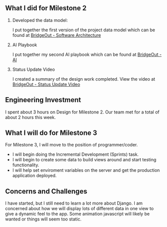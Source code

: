 
## What I did for Milestone 2

1. Developed the data model:
 
	I put together the first version of the project data model which can be found at [BridgeOut - Software Architecture](Architecture.md)

2. AI Playbook
 
	I put together my second AI playbook which can be found at [BridgeOut - AI](AI.md)

3. Status Update Video
    
	I created a summary of the design work completed. View the video at [BridgeOut - Status Update Video]()

## Engineering Investment

I spent about 3 hours on Design for Milestone 2.
Our team met for a total of about 2 hours this week.

## What I will do for Milestone 3

For Milestone 3, I will move to the position of programmer/coder.

* I will begin doing the Incremental Development (Sprints) task.
* I will begin to create some data to build views around and start testing functionality.
* I will help set enviroment variables on the server and get the production application deployed.

## Concerns and Challenges

I have started, but I still need to learn a lot more about Django. I am concerned about how we will display lots of different data in one view to give a dynamic feel to the app. Some animation javascript will likely be wanted or things will seem too static.